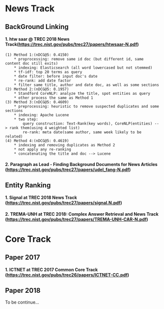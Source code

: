 News Track
=====================
## BackGround Linking
#### 1. htw saar @ TREC 2018 News Track(https://trec.nist.gov/pubs/trec27/papers/htwsaar-N.pdf) 
	(1) Method 1:(nDCG@5: 0.4150) 
		* proprocessing: remove same id doc (but different id, same content doc still exits)
		* indexing: Elasticsearch (all word lowercased but not stemmed)
		* tf-idf: top 20 terms as query
		* date filter: before input doc's date 
		* re-rank: add date factor
		* filter same title, author and date doc, as well as some sections
	(2) Method 2:(nDCG@5: 0.1957) 
		* Standford CoreNLP: analyze the title, spot entities as query
		* other process the same as Method 1
	(3) Method 3:(nDCG@5: 0.4609) 
		* preprocessing: heuristic to remove suspected duplicates and some sections
		* indexing: Apache Lucene
		* two step:
			query construction: Text-Rank(key words), CoreNLP(entities) --> rank them(using 4 weighted list)
			re-rank: meta date(same author, same week likely to be related)
	(4) Method 4:(nDCG@5: 0.4619) 
		* indexing and removing duplicates as Method 2
		* not apply any re-ranking
		* concatenating the title and doc --> Lucene


#### 2. Paragraph as Lead - Finding Background Documents for News Articles (https://trec.nist.gov/pubs/trec27/papers/udel_fang-N.pdf)




## Entity Ranking
#### 1. Signal at TREC 2018 News Track (https://trec.nist.gov/pubs/trec27/papers/signal.N.pdf)

#### 2. TREMA-UNH at TREC 2018: Complex Answer Retrieval and News Track (https://trec.nist.gov/pubs/trec27/papers/TREMA-UNH-CAR-N.pdf)




Core Track
=====================
## Paper 2017
#### 1. ICTNET at TREC 2017 Common Core Track (https://trec.nist.gov/pubs/trec26/papers/ICTNET-CC.pdf)

## Paper 2018
To be continue...

